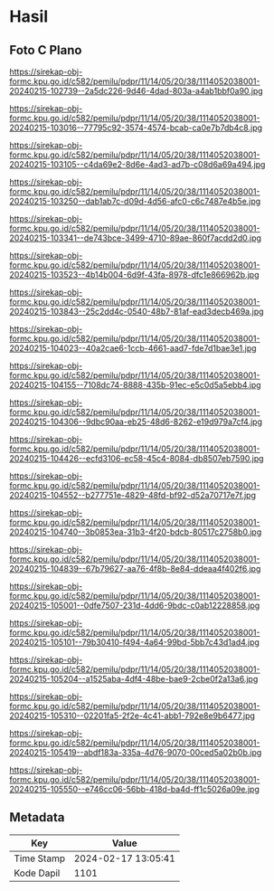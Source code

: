# Hasil

## Foto C Plano

https://sirekap-obj-formc.kpu.go.id/c582/pemilu/pdpr/11/14/05/20/38/1114052038001-20240215-102739--2a5dc226-9d46-4dad-803a-a4ab1bbf0a90.jpg

https://sirekap-obj-formc.kpu.go.id/c582/pemilu/pdpr/11/14/05/20/38/1114052038001-20240215-103016--77795c92-3574-4574-bcab-ca0e7b7db4c8.jpg

https://sirekap-obj-formc.kpu.go.id/c582/pemilu/pdpr/11/14/05/20/38/1114052038001-20240215-103105--c4da69e2-8d6e-4ad3-ad7b-c08d6a69a494.jpg

https://sirekap-obj-formc.kpu.go.id/c582/pemilu/pdpr/11/14/05/20/38/1114052038001-20240215-103250--dab1ab7c-d09d-4d56-afc0-c6c7487e4b5e.jpg

https://sirekap-obj-formc.kpu.go.id/c582/pemilu/pdpr/11/14/05/20/38/1114052038001-20240215-103341--de743bce-3499-4710-89ae-860f7acdd2d0.jpg

https://sirekap-obj-formc.kpu.go.id/c582/pemilu/pdpr/11/14/05/20/38/1114052038001-20240215-103523--4b14b004-6d9f-43fa-8978-dfc1e866962b.jpg

https://sirekap-obj-formc.kpu.go.id/c582/pemilu/pdpr/11/14/05/20/38/1114052038001-20240215-103843--25c2dd4c-0540-48b7-81af-ead3decb469a.jpg

https://sirekap-obj-formc.kpu.go.id/c582/pemilu/pdpr/11/14/05/20/38/1114052038001-20240215-104023--40a2cae6-1ccb-4661-aad7-fde7d1bae3e1.jpg

https://sirekap-obj-formc.kpu.go.id/c582/pemilu/pdpr/11/14/05/20/38/1114052038001-20240215-104155--7108dc74-8888-435b-91ec-e5c0d5a5ebb4.jpg

https://sirekap-obj-formc.kpu.go.id/c582/pemilu/pdpr/11/14/05/20/38/1114052038001-20240215-104306--9dbc90aa-eb25-48d6-8262-e19d979a7cf4.jpg

https://sirekap-obj-formc.kpu.go.id/c582/pemilu/pdpr/11/14/05/20/38/1114052038001-20240215-104426--ecfd3106-ec58-45c4-8084-db8507eb7590.jpg

https://sirekap-obj-formc.kpu.go.id/c582/pemilu/pdpr/11/14/05/20/38/1114052038001-20240215-104552--b277751e-4829-48fd-bf92-d52a70717e7f.jpg

https://sirekap-obj-formc.kpu.go.id/c582/pemilu/pdpr/11/14/05/20/38/1114052038001-20240215-104740--3b0853ea-31b3-4f20-bdcb-80517c2758b0.jpg

https://sirekap-obj-formc.kpu.go.id/c582/pemilu/pdpr/11/14/05/20/38/1114052038001-20240215-104839--67b79627-aa76-4f8b-8e84-ddeaa4f402f6.jpg

https://sirekap-obj-formc.kpu.go.id/c582/pemilu/pdpr/11/14/05/20/38/1114052038001-20240215-105001--0dfe7507-231d-4dd6-9bdc-c0ab12228858.jpg

https://sirekap-obj-formc.kpu.go.id/c582/pemilu/pdpr/11/14/05/20/38/1114052038001-20240215-105101--79b30410-f494-4a64-99bd-5bb7c43d1ad4.jpg

https://sirekap-obj-formc.kpu.go.id/c582/pemilu/pdpr/11/14/05/20/38/1114052038001-20240215-105204--a1525aba-4df4-48be-bae9-2cbe0f2a13a6.jpg

https://sirekap-obj-formc.kpu.go.id/c582/pemilu/pdpr/11/14/05/20/38/1114052038001-20240215-105310--02201fa5-2f2e-4c41-abb1-792e8e9b6477.jpg

https://sirekap-obj-formc.kpu.go.id/c582/pemilu/pdpr/11/14/05/20/38/1114052038001-20240215-105419--abdf183a-335a-4d76-9070-00ced5a02b0b.jpg

https://sirekap-obj-formc.kpu.go.id/c582/pemilu/pdpr/11/14/05/20/38/1114052038001-20240215-105550--e746cc06-56bb-418d-ba4d-ff1c5026a09e.jpg


## Metadata

| Key        | Value               |
| ---------- | ------------------- |
| Time Stamp | 2024-02-17 13:05:41 |
| Kode Dapil | 1101                |



